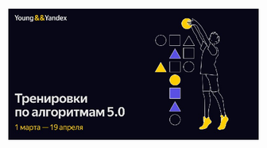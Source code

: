 ![Лого Тренировок](/Тренировки%20по%20алгоритмам%205.0%20от%20Яндекса/.github/Логотип%20тренировок%205.png)
